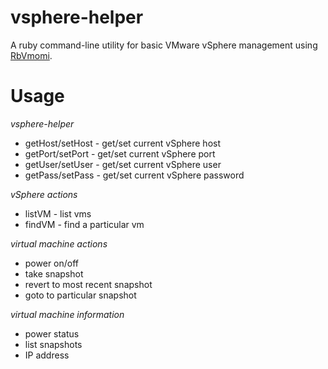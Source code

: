 vsphere-helper
==============

A ruby command-line utility for basic VMware vSphere management using [RbVmomi](https://github.com/rlane/rbvmomi).

Usage
=====

_vsphere-helper_
* getHost/setHost - get/set current vSphere host
* getPort/setPort - get/set current vSphere port
* getUser/setUser - get/set current vSphere user
* getPass/setPass - get/set current vSphere password

_vSphere actions_
* listVM - list vms
* findVM - find a particular vm

_virtual machine actions_
* power on/off
* take snapshot
* revert to most recent snapshot
* goto to particular snapshot

_virtual machine information_
* power status
* list snapshots
* IP address
